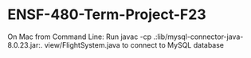 # ENSF-480-Term-Project-F23

On Mac from Command Line:
Run javac -cp .:lib/mysql-connector-java-8.0.23.jar:. view/FlightSystem.java to connect to MySQL database 